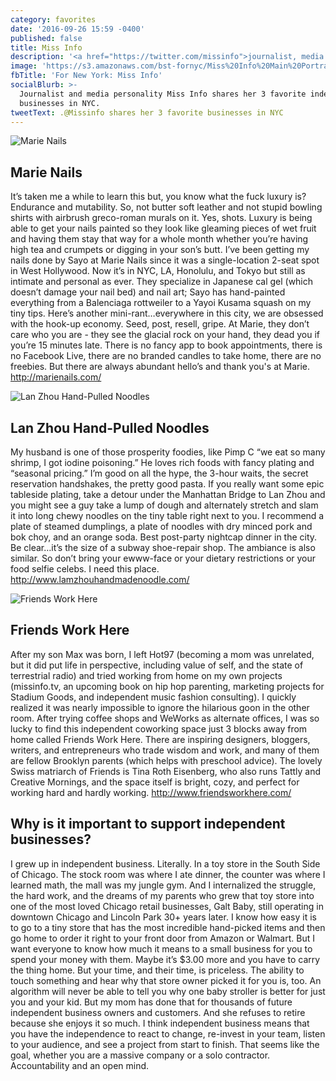 ```yaml
---
category: favorites
date: '2016-09-26 15:59 -0400'
published: false
title: Miss Info
description: '<a href="https://twitter.com/missinfo">journalist, media personality</a>'
image: 'https://s3.amazonaws.com/bst-fornyc/Miss%20Info%20Main%20Portrait.jpg'
fbTitle: 'For New York: Miss Info'
socialBlurb: >-
  Journalist and media personality Miss Info shares her 3 favorite independent
  businesses in NYC.
tweetText: .@Missinfo shares her 3 favorite businesses in NYC
---
```

![Marie Nails](https://s3.amazonaws.com/bst-fornyc/Miss%20Info%20Marie%20Nails.jpg)
## Marie Nails
It’s taken me a while to learn this but, you know what the fuck luxury is? Endurance and mutability. So, not butter soft leather and not stupid bowling shirts with airbrush greco-roman murals on it. Yes, shots. Luxury is being able to get your nails painted so they look like gleaming pieces of wet fruit and having them stay that way for a whole month whether you’re having high tea and crumpets or digging in your son’s butt. I’ve been getting my nails done by Sayo at Marie Nails since  it was a single-location 2-seat spot in West Hollywood. Now it’s in NYC, LA, Honolulu, and Tokyo but still as intimate and personal as ever. They specialize in Japanese cal gel (which doesn’t damage your nail bed) and nail art; Sayo has hand-painted everything from a Balenciaga rottweiler to a Yayoi Kusama squash on my tiny tips. Here’s another mini-rant…everywhere in this city, we are obsessed with the hook-up economy. Seed, post, resell, gripe. At Marie, they don’t care who you are - they see the glacial rock on your hand, they dead you if you’re 15 minutes late. There is no fancy app to book appointments, there is no Facebook Live, there are no branded candles to take home, there are no freebies. But there are always abundant hello’s and thank you's at Marie. http://marienails.com/

![Lan Zhou Hand-Pulled Noodles](https://s3.amazonaws.com/bst-fornyc/Miss%20Info%20Lan%20Zhou.jpg)
## Lan Zhou Hand-Pulled Noodles 
My husband is one of those prosperity foodies, like Pimp C “we eat so many shrimp, I got iodine poisoning.” He loves rich foods with fancy plating and “seasonal pricing.” I’m good on all the hype, the 3-hour waits, the secret reservation handshakes, the pretty good pasta. If you really want some epic tableside plating, take a detour under the Manhattan Bridge to Lan Zhou and you might see a guy take a lump of dough and alternately stretch and slam it into long chewy noodles on the tiny table right next to you. I recommend a plate of steamed dumplings, a plate of noodles with dry minced pork and bok choy, and an orange soda. Best post-party nightcap dinner in the city. Be clear…it’s the size of a subway shoe-repair shop. The ambiance is also similar. So don’t bring your ewww-face or your dietary restrictions or your food selfie celebs. I need this place. http://www.lamzhouhandmadenoodle.com/

![Friends Work Here](https://s3.amazonaws.com/bst-fornyc/Miss%20Info%20Friends%20Work%20Here.jpg)
## Friends Work Here 
After my son Max was born, I left Hot97 (becoming a mom was unrelated, but it did put life in perspective, including value of self, and the state of terrestrial radio) and tried working from home on my own projects (missinfo.tv, an upcoming book on hip hop parenting, marketing projects for Stadium Goods, and independent music fashion consulting). I quickly realized it was nearly impossible to ignore the hilarious goon in the other room. After trying coffee shops and WeWorks as alternate offices, I was so lucky to find this independent coworking space just 3 blocks away from home called Friends Work Here. There are inspiring designers, bloggers,  writers, and entrepreneurs who trade wisdom and work, and many of them are fellow Brooklyn parents (which helps with preschool advice). The lovely Swiss matriarch of Friends is Tina Roth Eisenberg, who also runs Tattly and Creative Mornings, and the space itself is bright, cozy, and perfect for working hard and hardly working. http://www.friendsworkhere.com/

## Why is it important to support independent businesses?
I grew up in independent business. Literally. In a toy store in the South Side of Chicago. The stock room was where I ate dinner, the counter was where I learned math, the mall was my jungle gym. And I internalized the struggle, the hard work, and the dreams of my parents who grew that toy store into one of the most loved Chicago retail businesses, Galt Baby, still operating in downtown Chicago and Lincoln Park 30+ years later. I know how easy it is to go to a tiny store that has the most incredible hand-picked items and then go home to order it right to your front door from Amazon or Walmart. But I want everyone to know how much it means to a small business for you to spend your money with them. Maybe it’s $3.00 more and you have to carry the thing home. But your time, and their time, is priceless. The ability to touch something and hear why that store owner picked it for you is, too.
An algorithm will never be able to tell you why one baby stroller is better for just you and your kid. But my mom has done that for thousands of future independent business owners and customers. And she refuses to retire because she enjoys it so much.
I think independent business means that you have the independence to react to change, re-invest in your team, listen to your audience, and see a project from start to finish. That seems like the goal, whether you are a massive company or a solo contractor. Accountability and an open mind. 


